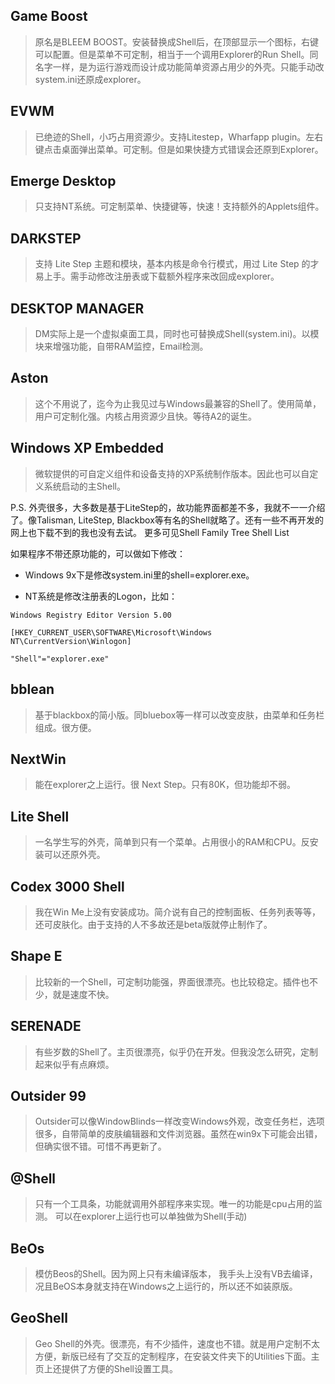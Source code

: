 ## Game Boost ##

> 原名是BLEEM BOOST。安装替换成Shell后，在顶部显示一个图标，右键可以配置。但是菜单不可定制，相当于一个调用Explorer的Run Shell。同名字一样，是为运行游戏而设计成功能简单资源占用少的外壳。只能手动改system.ini还原成explorer。

## EVWM ##

> 已绝迹的Shell，小巧占用资源少。支持Litestep，Wharfapp plugin。左右键点击桌面弹出菜单。可定制。但是如果快捷方式错误会还原到Explorer。

## Emerge Desktop ##

> 只支持NT系统。可定制菜单、快捷键等，快速！支持额外的Applets组件。

## DARKSTEP ##

> 支持 Lite Step 主题和模块，基本内核是命令行模式，用过 Lite Step 的才易上手。需手动修改注册表或下载额外程序来改回成explorer。

## DESKTOP MANAGER ##

> DM实际上是一个虚拟桌面工具，同时也可替换成Shell(system.ini)。以模块来增强功能，自带RAM监控，Email检测。

## Aston ##

> 这个不用说了，迄今为止我见过与Windows最兼容的Shell了。使用简单，用户可定制化强。内核占用资源少且快。等待A2的诞生。

## Windows XP Embedded ##

> 微软提供的可自定义组件和设备支持的XP系统制作版本。因此也可以自定义系统启动的主Shell。

P.S. 外壳很多，大多数是基于LiteStep的，故功能界面都差不多，我就不一一介绍了。像Talisman, LiteStep, Blackbox等有名的Shell就略了。还有一些不再开发的网上也下载不到的我也没有去试。
更多可见Shell Family Tree Shell List

如果程序不带还原功能的，可以做如下修改：

  * Windows 9x下是修改system.ini里的shell=explorer.exe。

  * NT系统是修改注册表的Logon，比如：

```
Windows Registry Editor Version 5.00 

[HKEY_CURRENT_USER\SOFTWARE\Microsoft\Windows NT\CurrentVersion\Winlogon] 

"Shell"="explorer.exe" 
```

## bblean ##

> 基于blackbox的简小版。同bluebox等一样可以改变皮肤，由菜单和任务栏组成。很方便。

## NextWin ##

> 能在explorer之上运行。很 Next Step。只有80K，但功能却不弱。

## Lite Shell ##

> 一名学生写的外壳，简单到只有一个菜单。占用很小的RAM和CPU。反安装可以还原外壳。

## Codex 3000 Shell ##

> 我在Win Me上没有安装成功。简介说有自己的控制面板、任务列表等等，还可皮肤化。由于支持的人不多故还是beta版就停止制作了。

## Shape E ##

> 比较新的一个Shell，可定制功能强，界面很漂亮。也比较稳定。插件也不少，就是速度不快。

## SERENADE ##

> 有些岁数的Shell了。主页很漂亮，似乎仍在开发。但我没怎么研究，定制起来似乎有点麻烦。

## Outsider 99 ##

> Outsider可以像WindowBlinds一样改变Windows外观，改变任务栏，选项很多，自带简单的皮肤编辑器和文件浏览器。虽然在win9x下可能会出错，但确实很不错。可惜不再更新了。

## @Shell ##

> 只有一个工具条，功能就调用外部程序来实现。唯一的功能是cpu占用的监测。 可以在explorer上运行也可以单独做为Shell(手动)

## BeOs ##

> 模仿Beos的Shell。因为网上只有未编译版本， 我手头上没有VB去编译，况且BeOS本身就支持在Windows之上运行的，所以还不如装原版。

## GeoShell ##

> Geo Shell的外壳。很漂亮，有不少插件，速度也不错。就是用户定制不太方便，新版已经有了交互的定制程序，在安装文件夹下的Utilities下面。主页上还提供了方便的Shell设置工具。